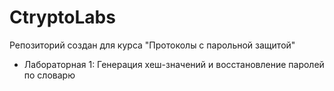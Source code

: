 # CtryptoLabs

Репозиторий создан для курса "Протоколы с парольной защитой"
 - Лабораторная 1: Генерация хеш-значений и восстановление паролей по словарю
